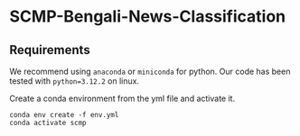 # SCMP-Bengali-News-Classification

## Requirements

We recommend using `anaconda` or `miniconda` for python. Our code has been tested with `python=3.12.2` on linux.

Create a conda environment from the yml file and activate it.
```
conda env create -f env.yml
conda activate scmp
```
